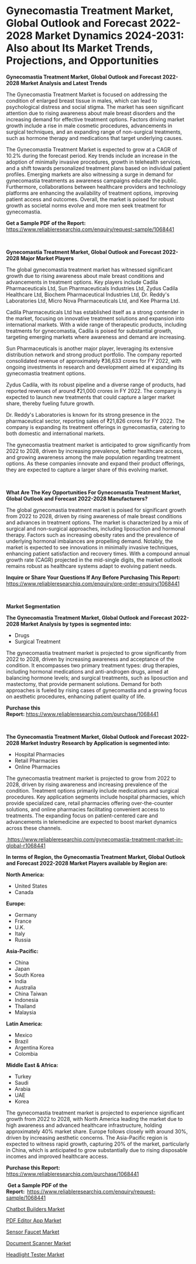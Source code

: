 <p><h1>Gynecomastia Treatment Market, Global Outlook and Forecast 2022-2028 Market Dynamics 2024-2031: Also about Its Market Trends, Projections, and Opportunities</h1></p><p><strong>Gynecomastia Treatment Market, Global Outlook and Forecast 2022-2028 Market Analysis and Latest Trends</strong></p>
<p><p>The Gynecomastia Treatment Market is focused on addressing the condition of enlarged breast tissue in males, which can lead to psychological distress and social stigma. The market has seen significant attention due to rising awareness about male breast disorders and the increasing demand for effective treatment options. Factors driving market growth include a rise in male cosmetic procedures, advancements in surgical techniques, and an expanding range of non-surgical treatments, such as hormone therapy and medications that target underlying causes.</p><p>The Gynecomastia Treatment Market is expected to grow at a CAGR of 10.2% during the forecast period. Key trends include an increase in the adoption of minimally invasive procedures, growth in telehealth services, and a shift towards personalized treatment plans based on individual patient profiles. Emerging markets are also witnessing a surge in demand for gynecomastia treatments as awareness campaigns educate the public. Furthermore, collaborations between healthcare providers and technology platforms are enhancing the availability of treatment options, improving patient access and outcomes. Overall, the market is poised for robust growth as societal norms evolve and more men seek treatment for gynecomastia.</p></p>
<p><strong>Get a Sample PDF of the Report:&nbsp;</strong> <a href="https://www.reliableresearchiq.com/enquiry/request-sample/1068441?utm_campaign=1123&utm_medium=2&utm_source=Github&utm_content=ia&utm_term=16112024&utm_id=gynecomastia-treatment-market-global-outlook-and-forecast-2022-2028">https://www.reliableresearchiq.com/enquiry/request-sample/1068441</a></p>
<p>&nbsp;</p>
<p><strong>Gynecomastia Treatment Market, Global Outlook and Forecast 2022-2028 Major Market Players</strong></p>
<p><p>The global gynecomastia treatment market has witnessed significant growth due to rising awareness about male breast conditions and advancements in treatment options. Key players include Cadila Pharmaceuticals Ltd, Sun Pharmaceuticals Industries Ltd, Zydus Cadila Healthcare Ltd, Biochem Pharmaceutical Industries Ltd, Dr. Reddy's Laboratories Ltd, Micro Nova Pharmaceuticals Ltd, and Kee Pharma Ltd. </p><p>Cadila Pharmaceuticals Ltd has established itself as a strong contender in the market, focusing on innovative treatment solutions and expansion into international markets. With a wide range of therapeutic products, including treatments for gynecomastia, Cadila is poised for substantial growth, targeting emerging markets where awareness and demand are increasing.</p><p>Sun Pharmaceuticals is another major player, leveraging its extensive distribution network and strong product portfolio. The company reported consolidated revenue of approximately ₹36,633 crores for FY 2022, with ongoing investments in research and development aimed at expanding its gynecomastia treatment options. </p><p>Zydus Cadila, with its robust pipeline and a diverse range of products, had reported revenues of around ₹21,000 crores in FY 2022. The company is expected to launch new treatments that could capture a larger market share, thereby fueling future growth.</p><p>Dr. Reddy's Laboratories is known for its strong presence in the pharmaceutical sector, reporting sales of ₹21,826 crores for FY 2022. The company is expanding its treatment offerings in gynecomastia, catering to both domestic and international markets.</p><p>The gynecomastia treatment market is anticipated to grow significantly from 2022 to 2028, driven by increasing prevalence, better healthcare access, and growing awareness among the male population regarding treatment options. As these companies innovate and expand their product offerings, they are expected to capture a larger share of this evolving market.</p></p>
<p>&nbsp;</p>
<p><strong>What Are The Key Opportunities For Gynecomastia Treatment Market, Global Outlook and Forecast 2022-2028 Manufacturers?</strong></p>
<p><p>The global gynecomastia treatment market is poised for significant growth from 2022 to 2028, driven by rising awareness of male breast conditions and advances in treatment options. The market is characterized by a mix of surgical and non-surgical approaches, including liposuction and hormonal therapy. Factors such as increasing obesity rates and the prevalence of underlying hormonal imbalances are propelling demand. Notably, the market is expected to see innovations in minimally invasive techniques, enhancing patient satisfaction and recovery times. With a compound annual growth rate (CAGR) projected in the mid-single digits, the market outlook remains robust as healthcare systems adapt to evolving patient needs.</p></p>
<p><strong>Inquire or Share Your Questions If Any Before Purchasing This Report:</strong> <a href="https://www.reliableresearchiq.com/enquiry/pre-order-enquiry/1068441?utm_campaign=1123&utm_medium=2&utm_source=Github&utm_content=ia&utm_term=16112024&utm_id=gynecomastia-treatment-market-global-outlook-and-forecast-2022-2028">https://www.reliableresearchiq.com/enquiry/pre-order-enquiry/1068441</a></p>
<p>&nbsp;</p>
<p><strong>Market Segmentation</strong></p>
<p><strong>The Gynecomastia Treatment Market, Global Outlook and Forecast 2022-2028 Market Analysis by types is segmented into:</strong></p>
<p><ul><li>Drugs</li><li>Surgical Treatment</li></ul></p>
<p><p>The gynecomastia treatment market is projected to grow significantly from 2022 to 2028, driven by increasing awareness and acceptance of the condition. It encompasses two primary treatment types: drug therapies, including hormonal medications and anti-androgen drugs, aimed at balancing hormone levels; and surgical treatments, such as liposuction and mastectomy, that provide permanent solutions. Demand for both approaches is fueled by rising cases of gynecomastia and a growing focus on aesthetic procedures, enhancing patient quality of life.</p></p>
<p><strong>Purchase this Report:&nbsp;</strong><a href="https://www.reliableresearchiq.com/purchase/1068441?utm_campaign=1123&utm_medium=2&utm_source=Github&utm_content=ia&utm_term=16112024&utm_id=gynecomastia-treatment-market-global-outlook-and-forecast-2022-2028">https://www.reliableresearchiq.com/purchase/1068441</a></p>
<p>&nbsp;</p>
<p><strong>The Gynecomastia Treatment Market, Global Outlook and Forecast 2022-2028 Market Industry Research by Application is segmented into:</strong></p>
<p><ul><li>Hospital Pharmacies</li><li>Retail Pharmacies</li><li>Online Pharmacies</li></ul></p>
<p><p>The gynecomastia treatment market is projected to grow from 2022 to 2028, driven by rising awareness and increasing prevalence of the condition. Treatment options primarily include medications and surgical procedures. Key application segments include hospital pharmacies, which provide specialized care, retail pharmacies offering over-the-counter solutions, and online pharmacies facilitating convenient access to treatments. The expanding focus on patient-centered care and advancements in telemedicine are expected to boost market dynamics across these channels.</p></p>
<p><a href="https://www.reliableresearchiq.com/gynecomastia-treatment-market-in-global-r1068441?utm_campaign=1123&utm_medium=2&utm_source=Github&utm_content=ia&utm_term=16112024&utm_id=gynecomastia-treatment-market-global-outlook-and-forecast-2022-2028">&nbsp;https://www.reliableresearchiq.com/gynecomastia-treatment-market-in-global-r1068441</a></p>
<p><strong>In terms of Region, the Gynecomastia Treatment Market, Global Outlook and Forecast 2022-2028 Market Players available by Region are:</strong></p>
<p>
    <p> <strong> North America: </strong>
        <ul>
            <li>United States</li>
            <li>Canada</li>
        </ul>
        </p> 
    <p> <strong> Europe: </strong>
        <ul>
            <li>Germany</li>
            <li>France</li>
            <li>U.K.</li>
            <li>Italy</li>
            <li>Russia</li>
        </ul>
        </p> 
    <p> <strong> Asia-Pacific: </strong>
        <ul>
            <li>China</li>
            <li>Japan</li>
            <li>South Korea</li>
            <li>India</li>
            <li>Australia</li>
            <li>China Taiwan</li>
            <li>Indonesia</li>
            <li>Thailand</li>
            <li>Malaysia</li>
        </ul>
        </p> 
    <p> <strong> Latin America: </strong>
        <ul>
            <li>Mexico</li>
            <li>Brazil</li>
            <li>Argentina Korea</li>
            <li>Colombia</li>
        </ul>
        </p> 
    <p> <strong> Middle East & Africa: </strong>
        <ul>
            <li>Turkey</li>
            <li>Saudi</li>
            <li>Arabia</li>
            <li>UAE</li>
            <li>Korea</li>
        </ul>
    </p>
    </p>
<p><p>The gynecomastia treatment market is projected to experience significant growth from 2022 to 2028, with North America leading the market due to high awareness and advanced healthcare infrastructure, holding approximately 40% market share. Europe follows closely with around 30%, driven by increasing aesthetic concerns. The Asia-Pacific region is expected to witness rapid growth, capturing 20% of the market, particularly in China, which is anticipated to grow substantially due to rising disposable incomes and improved healthcare access.</p></p>
<p><strong>Purchase this Report: </strong><a href="https://www.reliableresearchiq.com/purchase/1068441?utm_campaign=1123&utm_medium=2&utm_source=Github&utm_content=ia&utm_term=16112024&utm_id=gynecomastia-treatment-market-global-outlook-and-forecast-2022-2028">https://www.reliableresearchiq.com/purchase/1068441</a></p>
<p>&nbsp;<strong>Get a Sample PDF of the Report:&nbsp;&nbsp;</strong><a href="https://www.reliableresearchiq.com/enquiry/request-sample/1068441?utm_campaign=1123&utm_medium=2&utm_source=Github&utm_content=ia&utm_term=16112024&utm_id=gynecomastia-treatment-market-global-outlook-and-forecast-2022-2028">https://www.reliableresearchiq.com/enquiry/request-sample/1068441</a></p>
<p><strong></strong></p>
<p><p><a href="https://issuu.com/reportprime-2/docs/chatbot-builders-market-size-2030.p_96d876d306ac63?utm_campaign=1123&utm_medium=2&utm_source=Github&utm_content=ia&utm_term=16112024&utm_id=gynecomastia-treatment-market-global-outlook-and-forecast-2022-2028">Chatbot Builders Market</a></p><p><a href="https://issuu.com/reportprime-2/docs/pdf-editor-app-market-size-2030.ppt_fe649b9fbdf094?utm_campaign=1123&utm_medium=2&utm_source=Github&utm_content=ia&utm_term=16112024&utm_id=gynecomastia-treatment-market-global-outlook-and-forecast-2022-2028">PDF Editor App Market</a></p><p><a href="https://www.linkedin.com/pulse/sensor-faucet-ecosystem-mapping-innovation-value-chains-2024-2031-gzale?utm_campaign=1123&utm_medium=2&utm_source=Github&utm_content=ia&utm_term=16112024&utm_id=gynecomastia-treatment-market-global-outlook-and-forecast-2022-2028">Sensor Faucet Market</a></p><p><a href="https://www.linkedin.com/pulse/document-scanner-market-evolution-key-trends-regional-dynamics-6zzqe?utm_campaign=1123&utm_medium=2&utm_source=Github&utm_content=ia&utm_term=16112024&utm_id=gynecomastia-treatment-market-global-outlook-and-forecast-2022-2028">Document Scanner Market</a></p><p><a href="https://www.linkedin.com/pulse/headlight-tester-market-forecasts-trends-impact-analysis-xcmwe?utm_campaign=1123&utm_medium=2&utm_source=Github&utm_content=ia&utm_term=16112024&utm_id=gynecomastia-treatment-market-global-outlook-and-forecast-2022-2028">Headlight Tester Market</a></p></p>